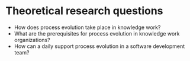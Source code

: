 
# Theoretical research questions

- How does process evolution take place in knowledge work?
- What are the prerequisites for process evolution in knowledge work organizations?
- How can a daily support process evolution in a software development team?
